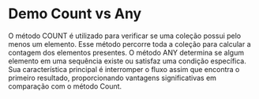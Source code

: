 # Demo Count vs Any
O método COUNT é utilizado para verificar se uma coleção possui pelo menos um elemento. Esse método percorre toda a coleção para calcular a contagem dos elementos presentes.
O método ANY determina se algum elemento em uma sequência existe ou satisfaz uma condição específica. Sua característica principal é interromper o fluxo assim que encontra o primeiro resultado, proporcionando vantagens significativas em comparação com o método Count.
